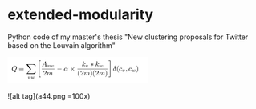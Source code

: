 # extended-modularity
Python code of my master's thesis "New clustering proposals for Twitter based on the Louvain algorithm"

![alt tag](equation.png)

![alt tag](a44.png =100x)
